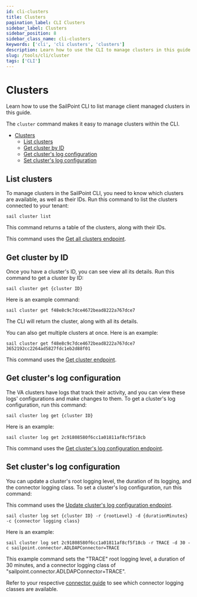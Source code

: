 ```yaml
---
id: cli-clusters
title: Clusters
pagination_label: CLI Clusters
sidebar_label: Clusters
sidebar_position: 8
sidebar_class_name: cli-clusters
keywords: ['cli', 'cli clusters', 'clusters']
description: Learn how to use the CLI to manage clusters in this guide.
slug: /tools/cli/cluster
tags: ['CLI']
---
```


# Clusters

Learn how to use the SailPoint CLI to list manage client managed clusters in this guide.

The `cluster` command makes it easy to manage clusters within the CLI.

- [Clusters](#clusters)
  - [List clusters](#list-clusters)
  - [Get cluster by ID](#get-cluster-by-id)
  - [Get cluster's log configuration](#get-clusters-log-configuration)
  - [Set cluster's log configuration](#set-clusters-log-configuration)

## List clusters

To manage clusters in the SailPoint CLI, you need to know which clusters are available, as well as their IDs. Run this command to list the clusters connected to your tenant:

```shell
sail cluster list
```

This command returns a table of the clusters, along with their IDs.

This command uses the [Get all clusters endpoint](https://developer.sailpoint.com/docs/api/beta/get-managed-clusters).

## Get cluster by ID

Once you have a cluster's ID, you can see view all its details. Run this command to get a cluster by ID:

```shell
sail cluster get {cluster ID}
```

Here is an example command:

```shell
sail cluster get f48e8c9c7dce4672bead8222a767dce7
```

The CLI will return the cluster, along with all its details.

You can also get multiple clusters at once. Here is an example:

```shell
sail cluster get f48e8c9c7dce4672bead8222a767dce7 3652192cc2264ad5827fdc1eb2d88f01
```

This command uses the [Get cluster endpoint](https://developer.sailpoint.com/docs/api/beta/get-managed-cluster).

## Get cluster's log configuration

The VA clusters have logs that track their activity, and you can view these logs' configurations and make changes to them. To get a cluster's log configuration, run this command:

```shell
sail cluster log get {cluster ID}
```

Here is an example:

```shell
sail cluster log get 2c91808580f6cc1a01811af8cf5f18cb
```

This command uses the [Get cluster's log configuration endpoint](https://developer.sailpoint.com/docs/api/beta/get-client-log-configuration).

## Set cluster's log configuration

You can update a cluster's root logging level, the duration of its logging, and the connector logging class. To set a cluster's log configuration, run this command:

This command uses the [Update cluster's log configuration endpoint](https://developer.sailpoint.com/docs/api/beta/put-client-log-configuration).

```shell
sail cluster log set {cluster ID} -r {rootLevel} -d {durationMinutes} -c {connector logging class}
```

Here is an example:

```shell
sail cluster log set 2c91808580f6cc1a01811af8cf5f18cb -r TRACE -d 30 -c sailpoint.connector.ADLDAPConnector=TRACE
```

This example command sets the "TRACE" root logging level, a duration of 30 minutes, and a connector logging class of "sailpoint.connector.ADLDAPConnector=TRACE".

Refer to your respective [connector guide](https://documentation.sailpoint.com/connectors/identitynow/landingpages/help/landingpages/identitynow_connectivity_landing.html) to see which connector logging classes are available.
